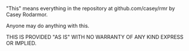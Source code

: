 "This" means everything in the repository at github.com/casey/rmr by Casey Rodarmor.

Anyone may do anything with this.

THIS IS PROVIDED "AS IS" WITH NO WARRANTY OF ANY KIND EXPRESS OR IMPLIED.
